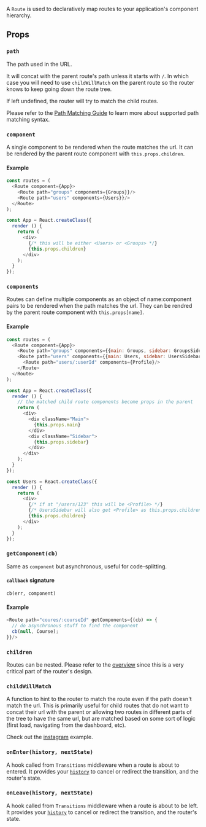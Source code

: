 A `Route` is used to declaratively map routes to your application's
component hierarchy.

Props
-----

### `path`

The path used in the URL.

It will concat with the parent route's path unless it starts with `/`.
In which case you will need to use `childWillMatch` on the parent route
so the router knows to keep going down the route tree.

If left undefined, the router will try to match the child routes.

Please refer to the [Path Matching Guide][path-matching] to learn more
about supported path matching syntax.

### `component`

A single component to be rendered when the route matches the url. It can
be rendered by the parent route component with `this.props.children`.

#### Example

```js
const routes = (
  <Route component={App}>
    <Route path="groups" components={Groups}}/>
    <Route path="users" components={Users}}/>
  </Route>
);

const App = React.createClass({
  render () {
    return (
      <div>
        {/* this will be either <Users> or <Groups> */}
        {this.props.children}
      </div>
    );
  }
});
```

### `components`

Routes can define multiple components as an object of name:component
pairs to be rendered when the path matches the url. They can be rendred
by the parent route component with `this.props[name]`.

#### Example

```js
const routes = (
  <Route component={App}>
    <Route path="groups" components={{main: Groups, sidebar: GroupsSidebar}}/>
    <Route path="users" components={{main: Users, sidebar: UsersSidebar}}>
      <Route path="users/:userId" components={Profile}/>
    </Route>
  </Route>
);

const App = React.createClass({
  render () {
    // the matched child route components become props in the parent
    return (
      <div>
        <div className="Main">
          {this.props.main}
        </div>
        <div className="Sidebar">
          {this.props.sidebar}
        </div>
      </div>
    );
  }
});

const Users = React.createClass({
  render () {
    return (
      <div>
        {/* if at "/users/123" this will be <Profile> */}
        {/* UsersSidebar will also get <Profile> as this.props.children */}
        {this.props.children}
      </div>
    );
  }
});
```

### `getComponent(cb)`

Same as `component` but asynchronous, useful for code-splitting.

#### `callback` signature

`cb(err, component)`

#### Example

```js
<Route path="coures/:courseId" getComponents={(cb) => {
  // do asynchronous stuff to find the component
  cb(null, Course);
}}/>
```

### `children`

Routes can be nested. Please refer to the [overview][overview] since this
is a very critical part of the router's design.

### `childWillMatch`

A function to hint to the router to match the route even if the path
doesn't match the url. This is primarily useful for child routes that do
not want to concat their url with the parent or allowing two routes in
different parts of the tree to have the same url, but are matched based
on some sort of logic (first load, navigating from the dashboard, etc).

Check out the [instagram][instragram-example] example.

### `onEnter(history, nextState)`

A hook called from `Transitions` middleware when a route is about to
entered. It provides your [`history`][history] to cancel or redirect the
transition, and the router's state.

### `onLeave(history, nextState)`

A hook called from `Transitions` middleware when a route is about to be
left. It provides your [`history`][history] to cancel or redirect the
transition, and the router's state.

  [overview]:#TODO
  [path-matching]:#TODO
  [ignoreScrollBehavior]:#TODO
  [instragram-example]:#TODO
  [history]:#TODO

